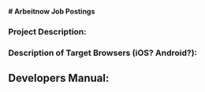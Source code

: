 **# Arbeitnow Job Postings**

### Project Description:


### Description of Target Browsers (iOS? Android?):


## Developers Manual:

